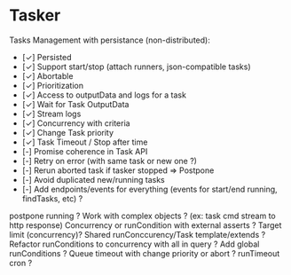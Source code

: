 # Tasker

Tasks Management with persistance (non-distributed):
- [✓] Persisted
- [✓] Support start/stop (attach runners, json-compatible tasks)
- [✓] Abortable
- [✓] Prioritization
- [✓] Access to outputData and logs for a task
- [✓] Wait for Task OutputData
- [✓] Stream logs
- [✓] Concurrency with criteria
- [✓] Change Task priority
- [✓] Task Timeout / Stop after time
- [-] Promise coherence in Task API
- [-] Retry on error (with same task or new one ?)
- [-] Rerun aborted task if tasker stopped => Postpone
- [-] Avoid duplicated new/running tasks
- [-] Add endpoints/events for everything (events for start/end running, findTasks, etc) ?

postpone running ?
Work with complex objects ? (ex: task cmd stream to http response)
Concurrency or runCondition with external asserts ?
Target limit (concurrency)?
Shared runConccurency/Task template/extends ?
Refactor runConditions to concurrency with all in query ?
Add global runConditions ?
Queue timeout with change priority or abort ?
runTimeout cron ?